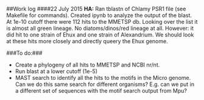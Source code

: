 ##Work log
####22 July 2015 
**HA:** Ran tblastn of Chlamy PSR1 file (see Makefile for commands). Created ipynb to analyze the output of the blast. At 1e-10 cutoff there were 112 hits to the MMETSP db. Looking over the list it is almost all green lineage. No diatoms/dinos/red lineage at all. However: it did hit to one strain of Ehux and one strain of Alexandrium.  We should look at these hits more closely and directly queery the Ehux genome. 



###To do:###
- Create a phylogeny of all hits to MMETSP and NCBI nr/nt. 
- Run blast at a lower cutoff (1e-5)
- MAST search to identify all the hits to the motifs in the Micro genome.  Can we do this same search for different organisms? E.g. can we put in a different set of sequences with the motif search output from Mpu? 




